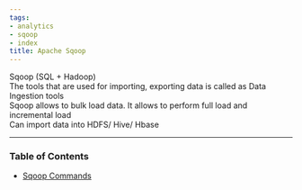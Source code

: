 ```yaml
---
tags:
- analytics
- sqoop
- index
title: Apache Sqoop
---
```


Sqoop (SQL + Hadoop)  
The tools that are used for importing, exporting data is called as Data Ingestion tools  
Sqoop allows to bulk load data. It allows to perform full load and incremental load  
Can import data into HDFS/ Hive/ Hbase

---

### Table of Contents

* [Sqoop Commands](sqoop-commands.md)